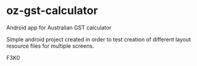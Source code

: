 oz-gst-calculator
=================

Android app for Australian GST calculator

Simple android project created in order to test creation of different layout resource files for multiple screens.


F3K0
